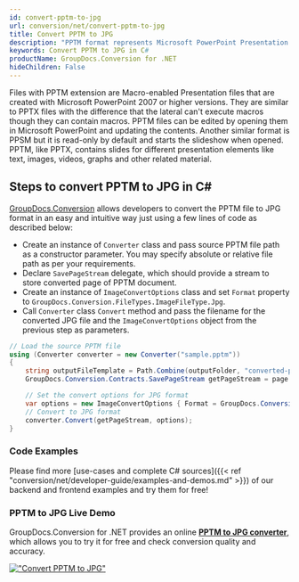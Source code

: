 ```yaml
---
id: convert-pptm-to-jpg
url: conversion/net/convert-pptm-to-jpg
title: Convert PPTM to JPG
description: "PPTM format represents Microsoft PowerPoint Presentation with .pptm extension. Learn how to convert PPTM to JPG file programmatically in C# language using GroupDocs.Conversion for .NET library."
keywords: Convert PPTM to JPG in C#
productName: GroupDocs.Conversion for .NET
hideChildren: False
---
```


Files with PPTM extension are Macro-enabled Presentation files that are created with Microsoft PowerPoint 2007 or higher versions. They are similar to PPTX files with the difference that the lateral can't execute macros though they can contain macros. PPTM files can be edited by opening them in Microsoft PowerPoint and updating the contents. Another similar format is PPSM but it is read-only by default and starts the slideshow when opened. PPTM, like PPTX, contains slides for different presentation elements like text, images, videos, graphs and other related material.

## Steps to convert PPTM to JPG in C#

[GroupDocs.Conversion](https://products.groupdocs.com/conversion/net) allows developers to convert the PPTM file to JPG format in an easy and intuitive way just using a few lines of code as described below:

* Create an instance of `Converter` class and pass source PPTM file path as a constructor parameter. You may specify absolute or relative file path as per your requirements. 
* Declare `SavePageStream` delegate, which should provide a stream to store converted page of PPTM document.
* Create an instance of `ImageConvertOptions` class and set `Format` property to `GroupDocs.Conversion.FileTypes.ImageFileType.Jpg`.
* Call `Converter` class `Convert` method and pass the filename for the converted JPG file and the `ImageConvertOptions` object from the previous step as parameters.

```csharp
// Load the source PPTM file
using (Converter converter = new Converter("sample.pptm"))
{
    string outputFileTemplate = Path.Combine(outputFolder, "converted-page-{0}.jpg");
    GroupDocs.Conversion.Contracts.SavePageStream getPageStream = page => new FileStream(string.Format(outputFileTemplate, page), FileMode.Create);

    // Set the convert options for JPG format
    var options = new ImageConvertOptions { Format = GroupDocs.Conversion.FileTypes.ImageFileType.Jpg };   
    // Convert to JPG format
    converter.Convert(getPageStream, options);
}
```

### Code Examples

Please find more [use-cases and complete C# sources]({{< ref "conversion/net/developer-guide/examples-and-demos.md" >}}) of our backend and frontend examples and try them for free!

### PPTM to JPG Live Demo

GroupDocs.Conversion for .NET provides an online [**PPTM to JPG converter**](https://products.groupdocs.app/conversion/pptm-to-jpg), which allows you to try it for free and check conversion quality and accuracy.

[!["Convert PPTM to JPG"](conversion/net/images/convert-to-jpg/convert-pptm-to-jpg.png)](https://products.groupdocs.app/conversion/pptm-to-jpg)